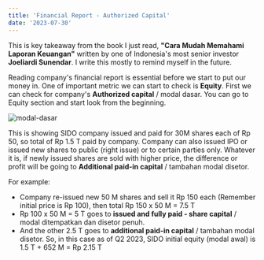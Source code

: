 ```yaml
---
title: 'Financial Report - Authorized Capital'
date: '2023-07-30'
---
```


This is key takeaway from the book I just read, **"Cara Mudah Memahami Laporan Keuangan"** written by one of Indonesia's most senior investor **Joeliardi Sunendar**. I write this mostly to remind myself in the future.

Reading company's financial report is essential before we start to put our money in. One of important metric we can start to check is **Equity**. First we can check for company's **Authorized capital** / modal dasar. You can go to Equity section and start look from the beginning.

![modal-dasar]('../modal-dasar.jpg')

This is showing SIDO company issued and paid for 30M shares each of Rp 50, so total of Rp 1.5 T paid by company. 
Company can also issued IPO or issued new shares to public (right issue) or to certain parties only. Whatever it is, if newly issued shares are sold with higher price, the difference or profit will be going to **Additional paid-in capital** / tambahan modal disetor.

For example:
- Company re-issued new 50 M shares and sell it Rp 150 each (Remember initial price is Rp 100), then total Rp 150 x 50 M = 7.5 T
- Rp 100 x 50 M = 5 T goes to **issued and fully paid - share capital** / modal ditempatkan dan disetor penuh. 
- And the other 2.5 T goes to **additional paid-in capital** / tambahan modal disetor.
So, in this case as of Q2 2023, SIDO initial equity (modal awal) is 1.5 T + 652 M = Rp 2.15 T
